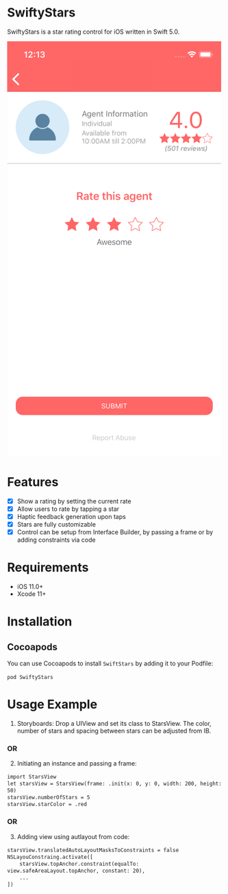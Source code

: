 # SwiftyStars

SwiftyStars is a star rating control for iOS written in Swift 5.0.

<img src="https://github.com/hujaber/SwiftyStars/blob/master/screenshot1.png" width="500">

# Features

- [x] Show a rating by setting the current rate
- [x] Allow users to rate by tapping a star
- [x] Haptic feedback generation upon taps
- [x] Stars are fully customizable
- [x] Control can be setup from Interface Builder, by passing a frame or by adding constraints via code

# Requirements

- iOS 11.0+
- Xcode 11+


# Installation

## Cocoapods

You can use Cocoapods to install `SwiftStars` by adding it to your Podfile:

`pod SwiftyStars`

# Usage Example

1. Storyboards: Drop a UIView and set its class to StarsView. The color, number of stars and spacing between stars can be
adjusted from IB.

### OR

2. Initiating an instance and passing a frame:
```
import StarsView
let starsView = StarsView(frame: .init(x: 0, y: 0, width: 200, height: 50)
starsView.numberOfStars = 5
starsView.starColor = .red
```
### OR

3. Adding view using autlayout from code:

```
starsView.translatedAutoLayoutMasksToConstraints = false
NSLayouConstraing.activate([
    starsView.topAnchor.constraint(equalTo: view.safeAreaLayout.topAnchor, constant: 20),
    ...
])

